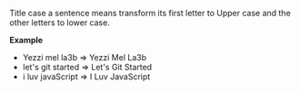 Title case a sentence means transform its first letter to Upper case and the other letters to lower case.

**Example**

- Yezzi mel la3b => Yezzi Mel La3b
- let's git started => Let's Git Started
- i luv javaScript => I Luv JavaScript
